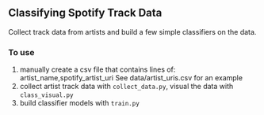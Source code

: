 ## Classifying Spotify Track Data
Collect track data from artists and build a few simple classifiers on the data. 

### To use
1. manually create a csv file that contains lines of: artist_name,spotify_artist_uri
See data/artist_uris.csv for an example
2. collect artist track data with `collect_data.py`, visual the data with `class_visual.py`
3. build classifier models with `train.py`

